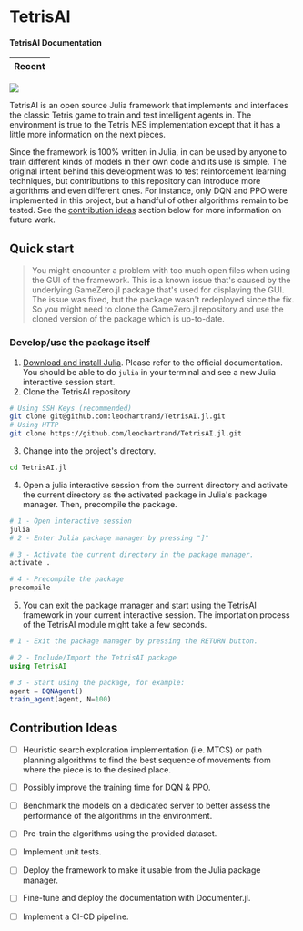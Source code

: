# TetrisAI

#### __TetrisAI Documentation__
| Recent |
|:-------:|
[![](https://img.shields.io/badge/docs-latest-blue.svg)](https://docs.tetrisaitrainer.com)

TetrisAI is an open source Julia framework that implements and interfaces the classic Tetris game to train and test intelligent agents in. The environment is true to the Tetris NES implementation except that it has a little more information on the next pieces.

Since the framework is 100% written in Julia, in can be used by anyone to train different kinds of models in their own code and its use is simple. The original intent behind this development was to test reinforcement learning techniques, but contributions to this repository can introduce more algorithms and even different ones. For instance, only DQN and PPO were implemented in this project, but a handful of other algorithms remain to be tested. See the [contribution ideas](#contribution-ideas) section below for more information on future work.

## Quick start

> You might encounter a problem with too much open files when using the GUI of the framework. This is a known issue that's caused by the underlying GameZero.jl package that's used for displaying the GUI. The issue was fixed, but the package wasn't redeployed since the fix. So you might need to clone the GameZero.jl repository and use the cloned version of the package which is up-to-date. 

### Develop/use the package itself
1. [Download and install Julia](https://julialang.org/downloads/). Please refer to the official documentation. You should be able to do `julia` in your terminal and see a new Julia interactive session start.
2. Clone the TetrisAI repository
``` bash
# Using SSH Keys (recommended)
git clone git@github.com:leochartrand/TetrisAI.jl.git
# Using HTTP
git clone https://github.com/leochartrand/TetrisAI.jl.git
```
3. Change into the project's directory.
``` bash
cd TetrisAI.jl
```
4. Open a julia interactive session from the current directory and activate the current directory as the activated package in Julia's package manager. Then, precompile the package.
``` bash
# 1 - Open interactive session
julia
# 2 - Enter Julia package manager by pressing "]"

# 3 - Activate the current directory in the package manager.
activate .

# 4 - Precompile the package
precompile
```

5. You can exit the package manager and start using the TetrisAI framework in your current interactive session. The importation process of the TetrisAI module might take a few seconds.
```Julia
# 1 - Exit the package manager by pressing the RETURN button.

# 2 - Include/Import the TetrisAI package
using TetrisAI

# 3 - Start using the package, for example:
agent = DQNAgent()
train_agent(agent, N=100)
```

## Contribution Ideas
- [ ] Heuristic search exploration implementation (i.e. MTCS) or path planning algorithms to find the best sequence of movements from where the piece is to the desired place.
- [ ] Possibly improve the training time for DQN & PPO.
- [ ] Benchmark the models on a dedicated server to better assess the performance of the algorithms in the environment.
- [ ] Pre-train the algorithms using the provided dataset.
- [ ] Implement unit tests.
- [ ] Deploy the framework to make it usable from the Julia package manager.
- [ ] Fine-tune and deploy the documentation with Documenter.jl.
- [ ] Implement a CI-CD pipeline.

